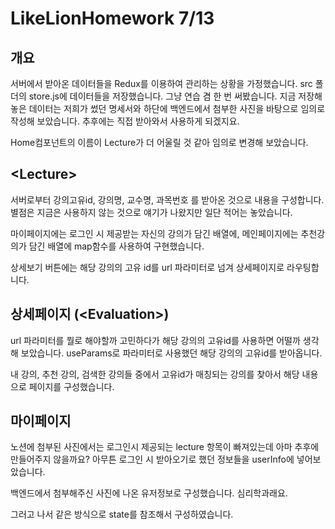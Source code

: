# LikeLionHomework 7/13

## 개요

서버에서 받아온 데이터들을 Redux를 이용하여 관리하는 상황을 가정했습니다. src 폴더의 store.js에 데이터들을 저장했습니다. 그냥 연습 겸 한 번 써봤습니다. 지금 저장해 놓은 데이터는 저희가 썼던 명세서와 하단에 백엔드에서 첨부한 사진을 바탕으로 임의로 작성해 보았습니다. 추후에는 직접 받아와서 사용하게 되겠지요.<br>

Home컴포넌트의 이름이 Lecture가 더 어울릴 것 같아 임의로 변경해 보았습니다.

## \<Lecture>

서버로부터 강의고유id, 강의명, 교수명, 과목번호 를 받아온 것으로 내용을 구성합니다. 별점은 지금은 사용하지 않는 것으로 얘기가 나왔지만 일단 적어는 놓았습니다.<br>

마이페이지에는 로그인 시 제공받는 자신의 강의가 담긴 배열에, 메인페이지에는 추천강의가 담긴 배열에 map함수를 사용하여 구현했습니다.<br>

상세보기 버튼에는 해당 강의의 고유 id를 url 파라미터로 넘겨 상세페이지로 라우팅합니다.

## 상세페이지 (\<Evaluation>)

url 파라미터를 뭘로 해야할까 고민하다가 해당 강의의 고유id를 사용하면 어떨까 생각해 보았습니다.
useParams로 파라미터로 사용했던 해당 강의의 고유id를 받아옵니다.<br>

내 강의, 추천 강의, 검색한 강의들 중에서 고유id가 매칭되는 강의를 찾아서 해당 내용으로 페이지를 구성했습니다.<br>


## 마이페이지

노션에 첨부된 사진에서는 로그인시 제공되는 lecture 항목이 빠져있는데 아마 추후에 만들어주지 않을까요? 아무튼 로그인 시 받아오기로 했던 정보들을 userInfo에 넣어보았습니다.<br>

백엔드에서 첨부해주신 사진에 나온 유저정보로 구성했습니다. 심리학과래요.<br>

그러고 나서 같은 방식으로 state를 참조해서 구성하였습니다.



